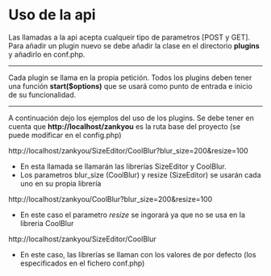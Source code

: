 
# Uso de la api
Las llamadas a la api acepta cualqueir tipo de parametros [POST y GET]. Para añadir un plugin nuevo se debe añadir la clase en el directorio **plugins** y añadirlo en conf.php.

---

Cada plugin se llama en la propia petición. Todos los plugins deben tener una función **start($options)** que se usará como punto de entrada e inicio de su funcionalidad.

--- 

A continuación dejo los ejemplos del uso de los plugins. Se debe tener en cuenta que **http://localhost/zankyou** es la ruta base del proyecto (se puede modificar en el config.php)

http://localhost/zankyou/SizeEditor/CoolBlur?blur_size=200&resize=100
* En esta llamada se llamarán las librerías SizeEditor y CoolBlur.
* Los parametros blur_size (CoolBlur) y resize (SizeEditor) se usarán cada uno en su propia librería

http://localhost/zankyou/CoolBlur?blur_size=200&resize=100
* En este caso el parametro *resize* se ingorará ya que no se usa en la libreria CoolBlur

http://localhost/zankyou/SizeEditor/CoolBlur
* En este caso, las librerías se llaman con los valores de por defecto (los especificados en el fichero conf.php)



